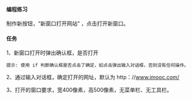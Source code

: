 #### 编程练习

制作新按钮，“新窗口打开网站” ，点击打开新窗口。

#### 任务

1、新窗口打开时弹出确认框，是否打开

    提示: 使用 if 判断确认框是否点击了确定，如点击弹出输入对话框，否则没有任何操作。


2、通过输入对话框，确定打开的网址，默认为 http：//www.imooc.com/

3、打开的窗口要求，宽400像素，高500像素，无菜单栏、无工具栏。